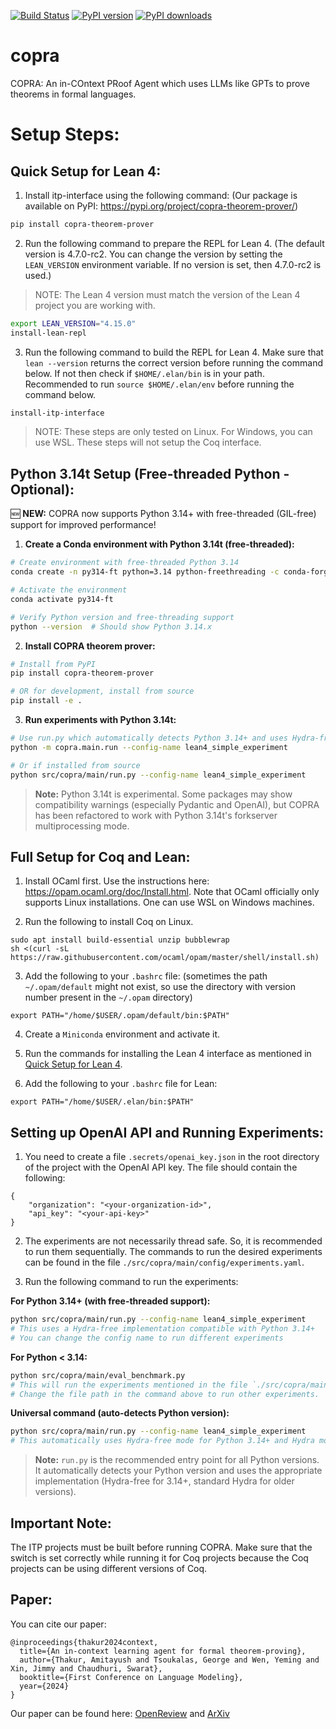 [![Build Status](https://github.com/trishullab/copra/actions/workflows/ci.yaml/badge.svg)](https://github.com/trishullab/copra/actions/workflows/ci.yaml)
[![PyPI version](https://img.shields.io/pypi/v/copra-theorem-prover.svg)](https://pypi.org/project/copra-theorem-prover/)
[![PyPI downloads](https://img.shields.io/pypi/dm/copra-theorem-prover.svg)](https://pypi.org/project/copra-theorem-prover/)
# copra
COPRA: An in-COntext PRoof Agent which uses LLMs like GPTs to prove theorems in formal languages.

# Setup Steps:
## Quick Setup for Lean 4:
1. Install itp-interface using the following command: (Our package is available on PyPI: https://pypi.org/project/copra-theorem-prover/)
```bash
pip install copra-theorem-prover
```

2. Run the following command to prepare the REPL for Lean 4. (The default version is 4.7.0-rc2. You can change the version by setting the `LEAN_VERSION` environment variable. If no version is set, then 4.7.0-rc2 is used.)
>NOTE: The Lean 4 version must match the version of the Lean 4 project you are working with.
```bash
export LEAN_VERSION="4.15.0"
install-lean-repl
```

3. Run the following command to build the REPL for Lean 4. Make sure that `lean --version` returns the correct version before running the command below. If not then check if `$HOME/.elan/bin` is in your path. Recommended to run `source $HOME/.elan/env` before running the command below.
```bash
install-itp-interface
```

>NOTE: These steps are only tested on Linux. For Windows, you can use WSL. These steps will not setup the Coq interface.

## Python 3.14t Setup (Free-threaded Python - Optional):
🆕 **NEW:** COPRA now supports Python 3.14+ with free-threaded (GIL-free) support for improved performance!

1. **Create a Conda environment with Python 3.14t (free-threaded):**
```bash
# Create environment with free-threaded Python 3.14
conda create -n py314-ft python=3.14 python-freethreading -c conda-forge

# Activate the environment
conda activate py314-ft

# Verify Python version and free-threading support
python --version  # Should show Python 3.14.x
```

2. **Install COPRA theorem prover:**
```bash
# Install from PyPI
pip install copra-theorem-prover

# OR for development, install from source
pip install -e .
```

3. **Run experiments with Python 3.14t:**
```bash
# Use run.py which automatically detects Python 3.14+ and uses Hydra-free mode
python -m copra.main.run --config-name lean4_simple_experiment

# Or if installed from source
python src/copra/main/run.py --config-name lean4_simple_experiment
```

> **Note:** Python 3.14t is experimental. Some packages may show compatibility warnings (especially Pydantic and OpenAI), but COPRA has been refactored to work with Python 3.14t's forkserver multiprocessing mode.

## Full Setup for Coq and Lean:
1. Install OCaml first. Use the instructions here: https://opam.ocaml.org/doc/Install.html. Note that OCaml officially only supports Linux installations. One can use WSL on Windows machines.

2. Run the following to install Coq on Linux.
```
sudo apt install build-essential unzip bubblewrap
sh <(curl -sL https://raw.githubusercontent.com/ocaml/opam/master/shell/install.sh)
```

3. Add the following to your `.bashrc` file: (sometimes the path `~/.opam/default` might not exist, so use the directory with version number present in the `~/.opam` directory)
```
export PATH="/home/$USER/.opam/default/bin:$PATH"
```

4. Create a `Miniconda` environment and activate it.

5. Run the commands for installing the Lean 4 interface as mentioned in [Quick Setup for Lean 4](#quick-setup-for-lean-4).

6. Add the following to your `.bashrc` file for Lean:
```
export PATH="/home/$USER/.elan/bin:$PATH"
```

## Setting up OpenAI API and Running Experiments:
1. You need to create a file `.secrets/openai_key.json` in the root directory of the project with the OpenAI API key. The file should contain the following:
```
{
    "organization": "<your-organization-id>",
    "api_key": "<your-api-key>"
}
```

2. The experiments are not necessarily thread safe. So, it is recommended to run them sequentially. The commands to run the desired experiments can be found in the file `./src/copra/main/config/experiments.yaml`.

3. Run the following command to run the experiments:

**For Python 3.14+ (with free-threaded support):**
```bash
python src/copra/main/run.py --config-name lean4_simple_experiment
# This uses a Hydra-free implementation compatible with Python 3.14+
# You can change the config name to run different experiments
```

**For Python < 3.14:**
```bash
python src/copra/main/eval_benchmark.py
# This will run the experiments mentioned in the file `./src/copra/main/config/experiments.yaml`.
# Change the file path in the command above to run other experiments.
```

**Universal command (auto-detects Python version):**
```bash
python src/copra/main/run.py --config-name lean4_simple_experiment
# This automatically uses Hydra-free mode for Python 3.14+ and Hydra mode for older versions
```

> **Note:** `run.py` is the recommended entry point for all Python versions. It automatically detects your Python version and uses the appropriate implementation (Hydra-free for 3.14+, standard Hydra for older versions).

## Important Note:
The ITP projects must be built before running COPRA. Make sure that the switch is set correctly while running it for Coq projects because the Coq projects can be using different versions of Coq. 

## Paper:
You can cite our paper:
```
@inproceedings{thakur2024context,
  title={An in-context learning agent for formal theorem-proving},
  author={Thakur, Amitayush and Tsoukalas, George and Wen, Yeming and Xin, Jimmy and Chaudhuri, Swarat},
  booktitle={First Conference on Language Modeling},
  year={2024}
}
```
Our paper can be found here: [OpenReview](https://openreview.net/forum?id=V7HRrxXUhN#discussion) and [ArXiv](https://arxiv.org/abs/2310.04353)

